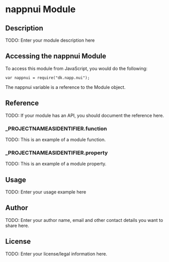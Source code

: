# nappnui Module

## Description

TODO: Enter your module description here

## Accessing the nappnui Module

To access this module from JavaScript, you would do the following:

	var nappnui = require("dk.napp.nui");

The nappnui variable is a reference to the Module object.	

## Reference

TODO: If your module has an API, you should document
the reference here.

### ___PROJECTNAMEASIDENTIFIER__.function

TODO: This is an example of a module function.

### ___PROJECTNAMEASIDENTIFIER__.property

TODO: This is an example of a module property.

## Usage

TODO: Enter your usage example here

## Author

TODO: Enter your author name, email and other contact
details you want to share here. 

## License

TODO: Enter your license/legal information here.
